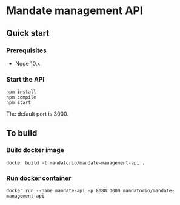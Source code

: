 # Mandate management API

## Quick start

### Prerequisites

-   Node 10.x

### Start the API

    npm install
    npm compile
    npm start

The default port is 3000.

## To build

### Build docker image

    docker build -t mandatorio/mandate-management-api .

### Run docker container

    docker run --name mandate-api -p 8080:3000 mandatorio/mandate-management-api
